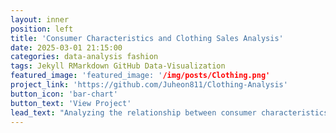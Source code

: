 ```yaml
---
layout: inner
position: left
title: 'Consumer Characteristics and Clothing Sales Analysis'
date: 2025-03-01 21:15:00
categories: data-analysis fashion
tags: Jekyll RMarkdown GitHub Data-Visualization
featured_image: 'featured_image: '/img/posts/Clothing.png'
project_link: 'https://github.com/Juheon811/Clothing-Analysis'
button_icon: 'bar-chart'
button_text: 'View Project'
lead_text: "Analyzing the relationship between consumer characteristics and clothing sales using data from Zara (2018-2022)."
---
```

